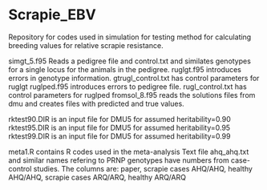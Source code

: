 # Scrapie_EBV
Repository for codes used in simulation for testing method for calculating breeding values for relative scrapie resistance.

simgt_5.f95 Reads a pedigree file and control.txt and similates genotypes for a single locus for the animals in the pedigree.
ruglgt.f95 introduces errors in genotype information. gtrugl_control.txt has control parameters for ruglgt
ruglped.f95 introduces errors to pedigree file. rugl_control.txt has control parameters for ruglped
fromsol_8.f95 reads the solutions files from dmu and creates files with predicted and true values. 

rktest90.DIR is an input file for DMU5 for assumed heritability=0.90
rktest95.DIR is an input file for DMU5 for assumed heritability=0.95
rktest99.DIR is an input file for DMU5 for assumed heritability=0.99

meta1.R contains R codes used in the meta-analysis
Text file ahq_ahq.txt and similar names refering to PRNP genotypes have numbers from case-control studies. 
The columns are: paper, scrapie cases AHQ/AHQ, healthy AHQ/AHQ, scrapie cases ARQ/ARQ, healthy ARQ/ARQ 
